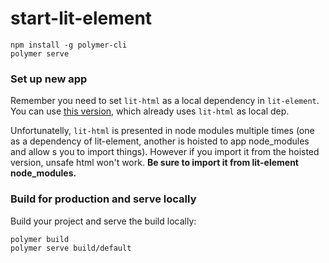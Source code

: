 # start-lit-element

```
npm install -g polymer-cli
polymer serve
```

### Set up new app

Remember you need to set `lit-html` as a local dependency in
`lit-element`. You can use [this version](https://github.com/Siegrift/lit-element/tree/local-lit-html),
which already uses `lit-html` as local dep.

Unfortunatelly, `lit-html` is presented in node modules multiple times (one as a dependency of lit-element, another
is hoisted to app node_modules and allow s you to import things).
However if you import it from the hoisted version, unsafe html won't work. **Be sure to import it from
lit-element node_modules.**

### Build for production and serve locally

Build your project and serve the build locally:

```
polymer build
polymer serve build/default
```
